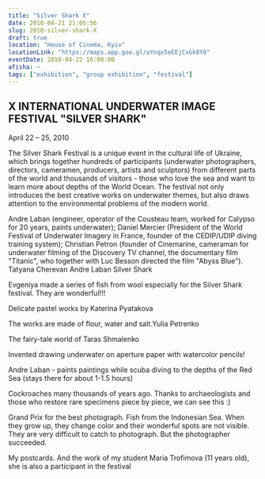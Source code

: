 ```yaml
---
title: "Silver Shark X"
date: 2010-04-21 21:05:56
slug: 2010-silver-shark-X
draft: true
location: "House of Cinema, Kyiv"
locationLink: "https://maps.app.goo.gl/oYnqx5eEEjCxGk8Y8"
eventDate: 2010-04-22 16:00:00
afisha: ~
tags: ["exhibition", "group exhibition", "festival"]
---
```


## X INTERNATIONAL UNDERWATER IMAGE FESTIVAL "SILVER SHARK"

April 22 – 25, 2010

The Silver Shark Festival is a unique event in the cultural life of Ukraine, which brings together hundreds of participants (underwater photographers, directors, cameramen, producers, artists and sculptors) from different parts of the world and thousands of visitors - those who love the sea and want to learn more about depths of the World Ocean. The festival not only introduces the best creative works on underwater themes, but also draws attention to the environmental problems of the modern world.

Andre Laban (engineer, operator of the Cousteau team, worked for Calypso for 20 years, paints underwater);
Daniel Mercier (President of the World Festival of Underwater Imagery in France, founder of the CEDIP/UDIP diving training system);
Christian Petron (founder of Cinemarine, cameraman for underwater filming of the Discovery TV channel, the documentary film "Titanic", who together with Luc Besson directed the film "Abyss Blue").
  Tatyana Cherevan Andre Laban Silver Shark

Evgeniya made a series of fish from wool especially for the Silver Shark festival. They are wonderful!!!

Delicate pastel works by Katerina Pyatakova

The works are made of flour, water and salt.Yulia Petrenko

The fairy-tale world of Taras Shmalenko

Invented drawing underwater on aperture paper with watercolor pencils!

Andre Laban - paints paintings while scuba diving to the depths of the Red Sea (stays there for about 1-1.5 hours)

Cockroaches many thousands of years ago. Thanks to archaeologists and those who restore rare specimens piece by piece, we can see this :)

Grand Prix for the best photograph. Fish from the Indonesian Sea. When they grow up, they change color and their wonderful spots are not visible. They are very difficult to catch to photograph. But the photographer succeeded.

My postcards. And the work of my student Maria Trofimova (11 years old), she is also a participant in the festival